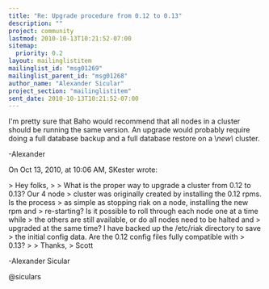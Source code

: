 ```yaml
---
title: "Re: Upgrade procedure from 0.12 to 0.13"
description: ""
project: community
lastmod: 2010-10-13T10:21:52-07:00
sitemap:
  priority: 0.2
layout: mailinglistitem
mailinglist_id: "msg01269"
mailinglist_parent_id: "msg01268"
author_name: "Alexander Sicular"
project_section: "mailinglistitem"
sent_date: 2010-10-13T10:21:52-07:00
---
```



I'm pretty sure that Baho would recommend that all nodes in a cluster should be 
running the same version. An upgrade would probably require doing a full 
database backup and a full database restore on a \\*new\\* cluster.

-Alexander 

On Oct 13, 2010, at 10:06 AM, SKester wrote:

&gt; Hey folks,
&gt; 
&gt; What is the proper way to upgrade a cluster from 0.12 to 0.13? Our 4 node 
&gt; cluster was originally created by installing the 0.12 rpms. Is the process 
&gt; as simple as stopping riak on a node, installing the new rpm and 
&gt; re-starting? Is it possible to roll through each node one at a time while 
&gt; the others are still available, or do all nodes need to be halted and 
&gt; upgraded at the same time? I have backed up the /etc/riak directory to save 
&gt; the initial config data. Are the 0.12 config files fully compatible with 
&gt; 0.13?
&gt; 
&gt; Thanks,
&gt; Scott


-Alexander Sicular

@siculars
